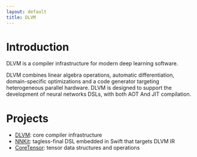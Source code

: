 ```yaml
---
layout: default
title: DLVM
---
```


# Introduction

DLVM is a compiler infrastructure for modern deep learning software.

DLVM combines linear algebra operations, automatic differentiation, domain-specific optimizations and a code generator targeting heterogeneous parallel hardware. DLVM is designed to support the development of neural networks DSLs, with both AOT And JIT compilation.

# Projects

- [DLVM](#):
     core compiler infrastructure
- [NNKit](#):
     tagless-final DSL embedded in Swift that targets DLVM IR
- [CoreTensor](https://github.com/dlvm-team/CoreTensor):
     tensor data structures and operations
